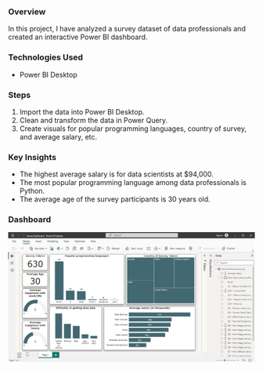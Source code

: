 ### Overview
In this project, I have analyzed a survey dataset of data professionals and created an interactive Power BI dashboard.

### Technologies Used
- Power BI Desktop

### Steps
1. Import the data into Power BI Desktop.
2. Clean and transform the data in Power Query.
3. Create visuals for popular programming languages, country of survey, and average salary, etc.

### Key Insights
- The highest average salary is for data scientists at $94,000.
- The most popular programming language among data professionals is Python.
- The average age of the survey participants is 30 years old.

### Dashboard
![Image alt text](survey_dashboard.png)
